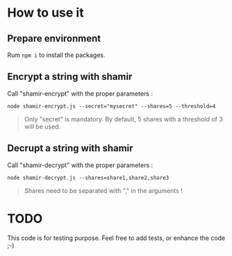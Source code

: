 # How to use it

## Prepare environment

Rum `npm i` to install the packages.

## Encrypt a string with shamir

Call "shamir-encrypt" with the proper parameters :

```
node shamir-encrypt.js --secret="mysecret" --shares=5 --threshold=4
```

> Only "secret" is mandatory. By default, 5 shares with a threshold of 3 will be used.

## Decrupt a string with shamir

Call "shamir-decrypt" with the proper parameters :

```
node shamir-decrypt.js --shares=share1,share2,share3
```

> Shares need to be separated with "," in the arguments !

# TODO

This code is for testing purpose. Feel free to add tests, or enhance the code ;-)
